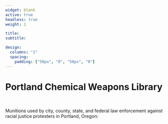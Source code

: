 ```yaml
---
widget: blank
active: true
headless: true
weight: 1

title:
subtitle:

design:
  columns: "1"
  spacing:
    padding: ["50px", "0", "50px", "0"]
---
```


# Portland Chemical Weapons Library

<br>


Munitions used by city, county, state, and federal law enforcement against racial justice protesters in Portland, Oregon:

